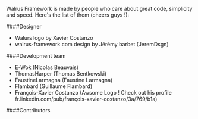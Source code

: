 Walrus Framework is made by people who care about great code, simplicity and speed. 
Here's the list of them (cheers guys !): 

####Designer
* Walurs logo by Xavier Costanzo
* walrus-framework.com design by Jérémy barbet (JeremDsgn)

####Development team
* E-Wok (Nicolas Beauvais)
* ThomasHarper (Thomas Bentkowski)
* FaustineLarmagna (Faustine Larmagna)
* Flambard (Guillaume Flambard)
* François-Xavier Costanzo (Awsome Logo ! Check out his profile fr.linkedin.com/pub/françois-xavier-costanzo/3a/769/b1a)

####Contributors
